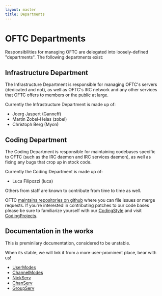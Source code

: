 ```yaml
---
layout: master
title: Departments
---
```

# OFTC Departments #

Responsibilities for managing OFTC are delegated into loosely-defined
"departments". The following departments exist:

## Infrastructure Department ##

The Infrastructure Department is responsible for managing OFTC's servers
(dedicated and not), as well as OFTC's IRC network and any other services that
OFTC offers to members or the public at large.

Currently the Infrastructure Department is made up of:

 * Joerg Jaspert (Ganneff)
 * Martin Zobel-Helas (zobel)
 * Christoph Berg (Myon)

## Coding Department ##

The Coding Department is responsible for maintaining codebases specific to OFTC
(such as the IRC daemon and IRC services daemon), as well as fixing any bugs
that crop up in stock code.

Currently the Coding Department is made up of:

 * Luca Filipozzi (luca)

Others from staff are known to contribute from time to time as well.

OFTC [maintains repositories on github](https://github.com/oftc) where you can
file issues or merge requests. If you're interested in contributing patches to
our code bases please be sure to familiarize yourself with our
[CodingStyle](/CodingStyle) and visit [CodingProjects](/CodingProjects).

## Documentation in the works ##

This is preminilary documentation, considered to be unstable.

When its stable, we will link it from a more user-prominent place, bear with us!

 * [UserModes](/UserModes)
 * [ChannelModes](/ChannelModes)
 * [NickServ](/NickServ)
 * [ChanServ](/ChanServ)
 * [GroupServ](/GroupServ)

